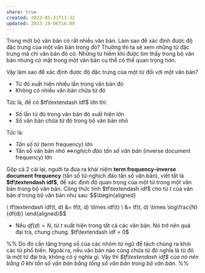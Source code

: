 ```yaml
---
share: true
created: 2023-05-31T13:32
updated: 2023-10-06T16:09
---
```

Trong một bộ văn bản có rất nhiều văn bản. Làm sao để xác định được độ đặc trưng của một văn bản trong đó? Thường thì ta sẽ xem những từ đặc trưng mà chỉ văn bản đó có. Những từ hiếm khi được tìm thấy trong bộ văn bản nhưng có mặt trong một văn bản cụ thể có thể quan trọng hơn.

Vậy làm sao để xác định được độ đặc trưng của một từ đối với một văn bản?
- Từ đó xuất hiện nhiều lần trong văn bản đó
- Không có nhiều văn bản chứa từ đó

Tức là, để có $tf\textendash idf$ lớn thì:
- Số lần từ đó trong văn bản đó xuất hiện lớn 
- Số văn bản chứa từ đó trong bộ văn bản nhỏ 

Tức là:
- *Tần số từ* (term frequency) lớn
- Tần số văn bản nhỏ ⇔*nghịch đảo tần số văn bản* (inverse document frequency) lớn

Gộp cả 2 cái lại, người ta đưa ra khái niệm **term frequency–inverse document frequency** (tần số từ-nghịch đảo tần số văn bản), viết tắt là **$tf\textendash idf$**, để xác định độ quan trọng của một từ trong một văn bản trong bộ văn bản. Công thức tính $tf\textendash idf$ cho từ $t$ của văn bản $d$ trong bộ văn bản như sau:
$$\begin{aligned}

\\ tf\textendash idf(t, d) &= tf(t, d) \times idf(t) 
\\ &= tf(t, d) \times \log\frac{N}{df(d)}
\end{aligned}$$

- Nếu $df(d)=N$, từ $t$ xuất hiện trong tất cả các văn bản. Nó trở nên quá đại trà, chung chung. $tf\textendash idf = 0$

%%
Do đó cần tăng trọng số của các nhóm từ ngữ để tách chúng ra khỏi các từ phổ biến.
Ngoài ra, nếu văn bản nào cũng chứa từ đó nghĩa là từ đó là một từ đại trà, không có ý nghĩa gì. Vậy thì *$tf\textendash idf$ của nó nên bằng $0$ khi tần số văn bản bằng tổng số văn bản trong bộ văn bản*.
%%
